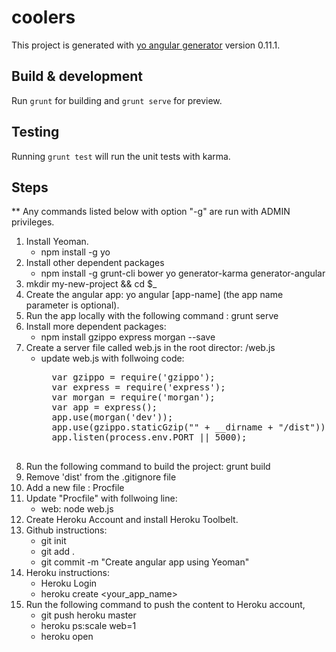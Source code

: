 # coolers

This project is generated with [yo angular generator](https://github.com/yeoman/generator-angular)
version 0.11.1.

## Build & development

Run `grunt` for building and `grunt serve` for preview.

## Testing

Running `grunt test` will run the unit tests with karma.

## Steps

** Any commands listed below with option "-g" are run with ADMIN privileges.

1. Install Yeoman.
    * npm install -g yo
2. Install other dependent packages
    * npm install -g grunt-cli bower yo generator-karma generator-angular
3. mkdir my-new-project && cd $_
4. Create the angular app: yo angular [app-name] (the app name parameter is optional).
5. Run the app locally with the following command : grunt serve
6. Install more dependent packages:
    * npm install gzippo express morgan --save
7. Create a server file called web.js in the root director: /web.js
    * update web.js with follwoing code:
        <pre>
        var gzippo = require('gzippo');
        var express = require('express');
        var morgan = require('morgan');
        var app = express();
        app.use(morgan('dev'));
        app.use(gzippo.staticGzip("" + __dirname + "/dist"));
        app.listen(process.env.PORT || 5000);
        </pre>
8. Run the following command to build the project: grunt build
9. Remove 'dist' from the .gitignore file
10. Add a new file : Procfile
11. Update "Procfile" with follwoing line:
    * web: node web.js
12. Create Heroku Account and install Heroku Toolbelt.
13. Github instructions:
    * git init
    * git add .
    * git commit -m "Create angular app using Yeoman"
14. Heroku instructions:
    * Heroku Login
    * heroku create <your_app_name>
15. Run the following command to push the content to Heroku account,
    * git push heroku master
    * heroku ps:scale web=1
    * heroku open
